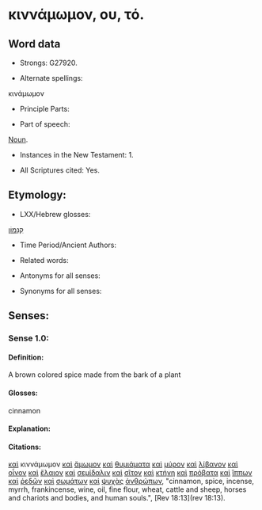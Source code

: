 # κιννάμωμον, ου, τό.

<!-- Status: S2=Needs2ndReview -->
<!-- Lexica used for edits: BDAG, FFM, LN, BN, A-S -->

## Word data

* Strongs: G27920.


* Alternate spellings:

κινάμωμον

* Principle Parts: 

* Part of speech: 

[Noun](http://ugg.readthedocs.io/en/latest/noun.html).

* Instances in the New Testament: 1.

* All Scriptures cited: Yes.

## Etymology: 

* LXX/Hebrew glosses: 

[קִנָּמוֹן](//en-uhal/H7076)

* Time Period/Ancient Authors: 

* Related words: 

* Antonyms for all senses:

* Synonyms for all senses: 

## Senses:

### Sense 1.0:

#### Definition: 

A brown colored spice made from the bark of a plant

#### Glosses:

cinnamon

#### Explanation:

#### Citations:

[καὶ](../G25320/01.md) κιννάμωμον [καὶ](../G25320/01.md) [ἄμωμον](../G02985/01.md) [καὶ](../G25320/01.md) [θυμιάματα](../G23680/01.md) [καὶ](../G25320/01.md) [μύρον](../G34640/01.md) [καὶ](../G25320/01.md) [λίβανον](../G30300/01.md) [καὶ](../G25320/01.md) [οἶνον](../G36310/01.md) [καὶ](../G25320/01.md) [ἔλαιον](../G16370/01.md) [καὶ](../G25320/01.md) [σεμίδαλιν](../G45850/01.md) [καὶ](../G25320/01.md) [σῖτον](../G46210/01.md) [καὶ](../G25320/01.md) [κτήνη](../G29340/01.md) [καὶ](../G25320/01.md) [πρόβατα](../G42630/01.md) [καὶ](../G25320/01.md) [ἵππων](../G24620/01.md) [καὶ](../G25320/01.md) [ῥεδῶν](../G44800/01.md) [καὶ](../G25320/01.md) [σωμάτων](../G49830/01.md) [καὶ](../G25320/01.md) [ψυχὰς](../G55900/01.md) [ἀνθρώπων](../G04440/01.md), 
"cinnamon, spice, incense, myrrh, frankincense, wine, oil, fine flour, wheat, cattle and sheep, horses and chariots and bodies, and human souls.", 
[Rev 18:13](rev 18:13).  
